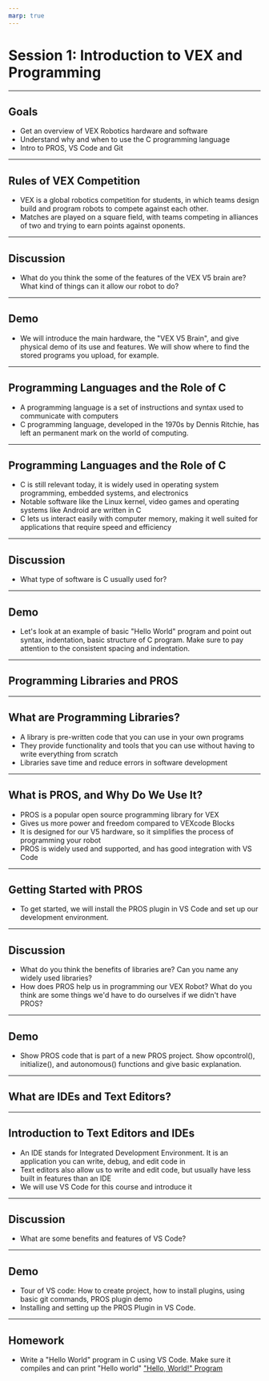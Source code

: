 ```yaml
---
marp: true
---
```


# **Session 1: Introduction to VEX and Programming**

---

## Goals

* Get an overview of VEX Robotics hardware and software
* Understand why and when to use the C programming language
* Intro to PROS, VS Code and Git

---

## Rules of VEX Competition

<!-- Notes: Give overview of the VEX Robotics competition, including its rules, format, and what you will learn. -->
<!-- Notes: Present key components and hardware such as the VEX V5 Brain. I will present the V5 hardware in person and demo it. -->
<!-- Notes: We can provide short video of past VEX competitions in action. -->
* VEX is a global robotics competition for students, in which teams design build and program robots to compete against each other.
* Matches are played on a square field, with teams competing in alliances of two and trying to earn points against oponents.

---

## Discussion

<!-- Notes: Load and run our C programs, directly controls the hardware such as motors and gears, etc. -->
* What do you think the some of the features of the VEX V5 brain are? What kind of things can it allow our robot to do?

---

## Demo

* We will introduce the main hardware, the "VEX V5 Brain", and give physical demo of its use and features. We will show where to find the stored programs you upload, for example.

---

## Programming Languages and the Role of C

<!-- Notes: Introduction to the concept of programming languages. What is programming language, why is it used, history of programming. -->
* A programming language is a set of instructions and syntax used to communicate with computers
* C programming language, developed in the 1970s by Dennis Ritchie, has left an permanent mark on the world of computing.
<!-- Illustration: 

Programmer next to a VEX robot arm with a idea bubble that has simplified coding logic to control arm. For example, 

if object_detected then
    move_arm_to(object_position)
    close_claw()
-->

---

## Programming Languages and the Role of C

<!-- Notes: Briefly discuss how C is close to the hardware, and can interact with memory manually, whereas other languages do not give as much access -->
* C is still relevant today, it is widely used in operating system programming, embedded systems, and electronics
* Notable software like the Linux kernel, video games and operating systems like Android are written in C
* C lets us interact easily with computer memory, making it well suited for applications that require speed and efficiency
<!-- Illustration: 

Embedded device and code snippet that controls it. Example: smart light bulb

A kid sitting at their desk with a microcontroller such as a raspberry pi that has wires connected to a computer and a smart bulb. The computer screen shows code that will control the bulb, for example:

if motion_detected() and time is between 6 PM and 6 AM then:
    turn_on(light_bulb)
-->
---

## Discussion

* What type of software is C usually used for?

---

## Demo

<!-- Notes: Ensure that students understand basic concepts below and can write the hello world program by themselves from scratch before moving on to more advanced concepts -->
* Let's look at an example of basic "Hello World" program and point out syntax, indentation, basic structure of C program. Make sure to pay attention to the consistent spacing and indentation.

---

## Programming Libraries and PROS

---

## What are Programming Libraries?

* A library is pre-written code that you can use in your own programs
* They provide functionality and tools that you can use without having to write everything from scratch
* Libraries save time and reduce errors in software development

--- 

## What is PROS, and Why Do We Use It?

* PROS is a popular open source programming library for VEX
* Gives us more power and freedom compared to VEXcode Blocks
* It is designed for our V5 hardware, so it simplifies the process of programming your robot
* PROS is widely used and supported, and has good integration with VS Code

---

## Getting Started with PROS

* To get started, we will install the PROS plugin in VS Code and set up our development environment.

---

## Discussion

<!-- Notes: A few things we'd have to do without PROS: 
- Direct Hardware Communication: Manually manage protocols for motors, sensors, and V5 brain.
- Sensor Data Processing: Calibrate and interpret raw sensor data
- Must create basic functions like angle calculations yourself
- Develop your own way to debug code, manually manage memory processing, etc.
-->
* What do you think the benefits of libraries are? Can you name any widely used libraries?
* How does PROS help us in programming our VEX Robot? What do you think are some things we'd have to do ourselves if we didn't have PROS?

---

## Demo

* Show PROS code that is part of a new PROS project. Show opcontrol(), initialize(), and autonomous() functions and give basic explanation.

---

## What are IDEs and Text Editors?

---

## Introduction to Text Editors and IDEs

* An IDE stands for Integrated Development Environment. It is an application you can write, debug, and edit code in
* Text editors also allow us to write and edit code, but usually have less built in features than an IDE
* We will use VS Code for this course and introduce it

--- 

## Discussion

<!-- Illustration: 

Resolving merge conflict using git version control. A split computer screen that displays two versions of code side by side in VS Code. Right and left screens should have the same function, but slight difference which indicates a version conflict.

Code on left:

void opcontrol() {
   move_forward(maximum speed) 
}

Code on right:

void opcontrol() {
    move_forward(half speed)
}
-->
* What are some benefits and features of VS Code?

---

## Demo

* Tour of VS code: How to create project, how to install plugins, using basic git commands, PROS plugin demo
* Installing and setting up the PROS Plugin in VS Code.

---

## Homework

<!--Illustration idea: 

Show output of "Hello World" program on VS Code terminal of a computer screen

-->
* Write a "Hello World" program in C using VS Code. Make sure it compiles and can print "Hello world"
["Hello, World!" Program](https://en.wikipedia.org/wiki/%22Hello,_World!%22_program)
